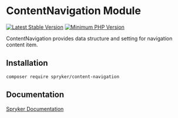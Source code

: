 # ContentNavigation Module
[![Latest Stable Version](https://poser.pugx.org/spryker/content-navigation/v/stable.svg)](https://packagist.org/packages/spryker/content-navigation)
[![Minimum PHP Version](https://img.shields.io/badge/php-%3E%3D%208.3-8892BF.svg)](https://php.net/)

ContentNavigation provides data structure and setting for navigation content item.

## Installation

```
composer require spryker/content-navigation
```

## Documentation

[Spryker Documentation](https://docs.spryker.com)
